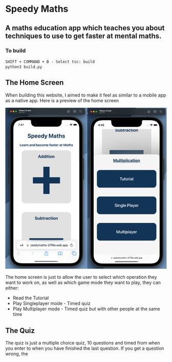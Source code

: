 # Speedy Maths
## A maths education app which teaches you about techniques to use to get faster at mental maths.

### To build
```
SHIFT + COMMAND + B - Select tsc: build
python3 build.py
```

## The Home Screen
When building this website, I aimed to make it feel as similar to a mobile app as a native app.
Here is a preview of the home screen

![Home Screen Preview](Previews/Home.png?raw=true)

The home screen is just to allow the user to select which operation they want to work on, as well as which game mode they want to play, they can either:
- Read the Tutorial
- Play Singleplayer mode - Timed quiz
- Play Multiplayer mode - Timed quiz but with other people at the same time

## The Quiz
The quiz is just a multiple choice quiz, 10 questions and timed from when you enter to when you have finished the last question. If you get a question wrong, the 